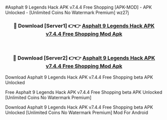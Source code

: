 #Asphalt 9 Legends Hack APK v7.4.4 Free Shopping [APK-MOD] - APK Unlocked - [Unlimited Coins No Watermark Premium] wz27j



<div align="center">

<h3>🔴 Download [Server1] 👉👉 <a href="https://momento.my/?title=Asphalt_9_Legends_Hack_APK_v7.4.4_Free_Shopping">Asphalt 9 Legends Hack APK v7.4.4 Free Shopping Mod Apk</a></h3><br>

<h3>🔴 Download [Server2] 👉👉 <a href="https://momento.my/?title=Asphalt_9_Legends_Hack_APK_v7.4.4_Free_Shopping">Asphalt 9 Legends Hack APK v7.4.4 Free Shopping Mod Apk</a></h3>
</div>



Download Asphalt 9 Legends Hack APK v7.4.4 Free Shopping beta APK Unlocked

Free Asphalt 9 Legends Hack APK v7.4.4 Free Shopping beta APK Unlocked [Unlimited Coins No Watermark Premium]

Download Asphalt 9 Legends Hack APK v7.4.4 Free Shopping beta APK Unlocked [Unlimited Coins No Watermark Premium] Mod For Android
